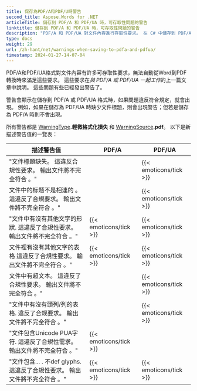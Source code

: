 ```yaml
---
title: 保存為PDF/A和PDF/U時警告
second_title: Aspose.Words for .NET
articleTitle: 儲存到 PDF/A 和 PDF/UA 時，可存取性問題的警告
linktitle: 儲存到 PDF/A 和 PDF/UA 時，可存取性問題的警告
description: "PDF/A 和 PDF/UA 對文件內容進行存取性要求。 在 C# 中儲存到 PDF/A 或 PDF/UA 時，如果問題違反符合性，則會發出警告。"
type: docs
weight: 29
url: /zh-hant/net/warnings-when-saving-to-pdfa-and-pdfua/
timestamp: 2024-01-27-14-07-04
---
```


PDF/A和PDF/UA格式對文件內容有許多可存取性要求，無法自動從Word到PDF轉換時來滿足這些要求。 這些要求在*與 PDF/A 或 PDF/UA 一起工作*的上一篇文章中說明。 這些問題有些已經發出警告了。

警告會顯示在儲存到 PDF/A 或 PDF/UA 格式時，如果問題違反符合規定，就會出現。 例如，如果在儲存為 PDF/UA 時缺少文件標題，則會出現警告；但若是儲存為 PDF/A 時則不會出現。

所有警告都是 [WarningType](https://reference.aspose.com/words/net/aspose.words/warningtype/)**.輕微格式化損失** 和 [WarningSource](https://reference.aspose.com/words/net/aspose.words/warningsource/)**.pdf**。 以下是新描述警告值的一覽表：

| 描述警告值 | PDF/A | PDF/UA |
| ------------------------------------------------------------ | ---------------------- | ---------------------- |
| "文件標題缺失。 這違反合規性要求。 輸出文件將不完全符合 。" |  | {{< emoticons/tick >}} |
| 文件中的标题不是相連的 。 這違反了合規要求。 輸出文件將不完全符合 。" |  | {{< emoticons/tick >}} |
| "文件中有沒有其他文字的形狀. 這違反了合規性要求。 輸出文件將不完全符合 。" | {{< emoticons/tick >}} | {{< emoticons/tick >}} |
| 文件裡有沒有其他文字的表格 這違反了合規性要求。 輸出文件將不完全符合 。" | {{< emoticons/tick >}} | {{< emoticons/tick >}} |
| 文件中有超文本。 這違反了合規性要求。 輸出文件將不完全符合 。" |  | {{< emoticons/tick >}} |
| "文件中有沒有頭列/列的表格. 違反了合规要求。 輸出文件將不完全符合 。" |  | {{< emoticons/tick >}} |
| "文件包含Unicode PUA字符. 這違反了合規性需求。 輸出文件將不完全符合 。" | {{< emoticons/tick >}} |  |
| "文件包含... . 不def glyphs. 這違反了合規性要求。 輸出文件將不完全符合 。" | {{< emoticons/tick >}} | {{< emoticons/tick >}} |
